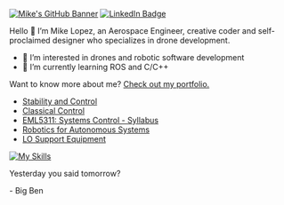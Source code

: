 [![Mike's GitHub Banner](https://github.com/mlopez96/mlopez96/assets/26072511/0b27f7e6-d41d-4aed-a2db-1180d71f7292)](https://mikelopez.io)
[![LinkedIn Badge](https://img.shields.io/badge/LinkedIn-Profile-informational?style=flat&logo=linkedin&logoColor=white&color=0D76A8)](https://www.linkedin.com/in/mike-lopez/)

Hello 👋
I’m Mike Lopez, an Aerospace Engineer, creative coder and self-proclaimed designer who specializes in drone development. 
- 👀 I’m interested in drones and robotic software development
- 🌱 I’m currently learning ROS and C/C++

Want to know more about me? [Check out my portfolio.](https://www.mikelopez.io/engineering)


<!-- BLOG-POST-LIST:START -->
- [Stability and Control](https://www.mikelopez.io/post/stability-and-control)
- [Classical Control](https://www.mikelopez.io/post/classical-control)
- [EML5311: Systems Control - Syllabus](https://www.mikelopez.io/post/eml5311-systems-control-syllabus)
- [Robotics for Autonomous Systems](https://www.mikelopez.io/post/robotics-for-autonomous-systems)
- [LO Support Equipment](https://www.mikelopez.io/post/lo-support-equipment)
<!-- BLOG-POST-LIST:END --> 

<!-- SKILLS-LIST:START -->

[![My Skills](https://skillicons.dev/icons?i=atom,arduino,autocad,cpp,cmake,github,html,linux,matlab,octave,pr,py,raspberrypi,react,ros,visualstudio)](https://skillicons.dev)

<!-- SKILLS-LIST:END --> 

<p>Yesterday you said tomorrow?</p>

<p>- Big Ben</p>
